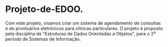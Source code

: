 # Projeto-de-EDOO.
Com este projeto, visamos criar um sistema de agendamento de consultas e de prontuários eletrônicos para clínicas particulares. O projeto é proposto pela disciplina de "Estruturas de Dados Orientadas a Objetos", para o 2⁰ período de Sistemas de Informação.

